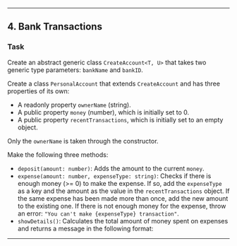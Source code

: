 
---

## 4. Bank Transactions

### Task

Create an abstract generic class `CreateAccount<T, U>` that takes two generic type parameters: `bankName` and `bankID`.

Create a class `PersonalAccount` that extends `CreateAccount` and has three properties of its own:

- A readonly property `ownerName` (string).
- A public property `money` (number), which is initially set to 0.
- A public property `recentTransactions`, which is initially set to an empty object.

Only the `ownerName` is taken through the constructor.

Make the following three methods:

- `deposit(amount: number)`: Adds the amount to the current `money`.
- `expense(amount: number, expenseType: string)`: Checks if there is enough money (>= 0) to make the expense. If so, add the `expenseType` as a key and the amount as the value in the `recentTransactions` object. If the same expense has been made more than once, add the new amount to the existing one. If there is not enough money for the expense, throw an error: `"You can't make {expenseType} transaction"`.
- `showDetails()`: Calculates the total amount of money spent on expenses and returns a message in the following format:

---
